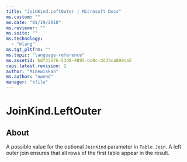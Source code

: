 ```yaml
---
title: "JoinKind.LeftOuter | Microsoft Docs"
ms.custom: ""
ms.date: "01/19/2018"
ms.reviewer: ""
ms.suite: ""
ms.technology: 
  - "mlang"
ms.tgt_pltfrm: ""
ms.topic: "language-reference"
ms.assetid: bdf33d76-53d8-4895-bc0c-dd33ca899ca5
caps.latest.revision: 2
author: "Minewiskan"
ms.author: "owend"
manager: "kfile"
---
```

# JoinKind.LeftOuter
## About
A possible value for the optional <code>JoinKind</code> parameter in <code>Table.Join</code>. A left outer join ensures that all rows of the first table appear in the result.

